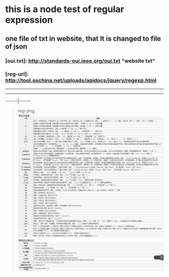# this is a node test of regular expression #

## one file of txt in website, that It is changed to file of json ##

### [oui.txt]: <http://standards-oui.ieee.org/oui.txt> "website txt" ###

### [reg-url]: <http://tool.oschina.net/uploads/apidocs/jquery/regexp.html> ###

***
---
------|------
>reg-png
![](./public/images/reg.png)